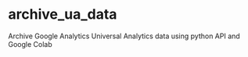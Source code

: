 # archive_ua_data
Archive Google Analytics Universal Analytics data using python API  and Google Colab 
